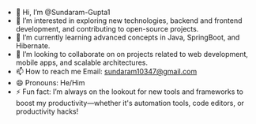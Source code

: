 - 👋 Hi, I’m @Sundaram-Gupta1
- 👀 I’m interested in exploring new technologies, backend and frontend development, and contributing to open-source projects.
- 🌱 I’m currently learning advanced concepts in Java, SpringBoot, and Hibernate.
- 💞️ I’m looking to collaborate on on projects related to web development, mobile apps, and scalable architectures.
- 📫 How to reach me Email: sundaram10347@gmail.com
- 😄 Pronouns: He/Him
- ⚡ Fun fact: I’m always on the lookout for new tools and frameworks to boost my productivity—whether it's automation tools, code editors, or productivity hacks!

<!---
sundaram786 is a ✨ special ✨ repository because its `README.md` (this file) appears on your GitHub profile.
You can click the Preview link to take a look at your changes.
--->
